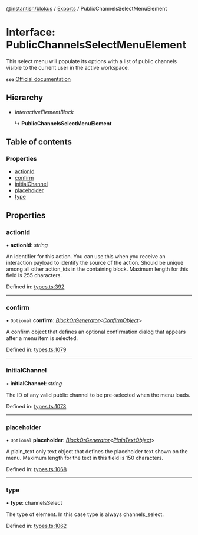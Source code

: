 [@instantish/blokus](../README.md) / [Exports](../modules.md) / PublicChannelsSelectMenuElement

# Interface: PublicChannelsSelectMenuElement

This select menu will populate its options with a list of public channels
visible to the current user in the active workspace.

**`see`** [Official documentation](https://api.slack.com/reference/block-kit/block-elements#channel_select)

## Hierarchy

* *InteractiveElementBlock*

  ↳ **PublicChannelsSelectMenuElement**

## Table of contents

### Properties

- [actionId](publicchannelsselectmenuelement.md#actionid)
- [confirm](publicchannelsselectmenuelement.md#confirm)
- [initialChannel](publicchannelsselectmenuelement.md#initialchannel)
- [placeholder](publicchannelsselectmenuelement.md#placeholder)
- [type](publicchannelsselectmenuelement.md#type)

## Properties

### actionId

• **actionId**: *string*

An identifier for this action. You can use this when you receive an
interaction payload to identify the source of the action. Should be unique
among all other action_ids in the containing block. Maximum length for
this field is 255 characters.

Defined in: [types.ts:392](https://github.com/instantish/blokus/blob/8b8e846/src/types.ts#L392)

___

### confirm

• `Optional` **confirm**: [*BlockOrGenerator*](../modules.md#blockorgenerator)<[*ConfirmObject*](confirmobject.md)\>

A confirm object that defines an optional confirmation dialog that appears
after a menu item is selected.

Defined in: [types.ts:1079](https://github.com/instantish/blokus/blob/8b8e846/src/types.ts#L1079)

___

### initialChannel

• **initialChannel**: *string*

The ID of any valid public channel to be pre-selected when the menu loads.

Defined in: [types.ts:1073](https://github.com/instantish/blokus/blob/8b8e846/src/types.ts#L1073)

___

### placeholder

• `Optional` **placeholder**: [*BlockOrGenerator*](../modules.md#blockorgenerator)<[*PlainTextObject*](plaintextobject.md)\>

A plain_text only text object that defines the placeholder text shown on
the menu. Maximum length for the text in this field is 150 characters.

Defined in: [types.ts:1068](https://github.com/instantish/blokus/blob/8b8e846/src/types.ts#L1068)

___

### type

• **type**: channelsSelect

The type of element. In this case type is always channels_select.

Defined in: [types.ts:1062](https://github.com/instantish/blokus/blob/8b8e846/src/types.ts#L1062)

